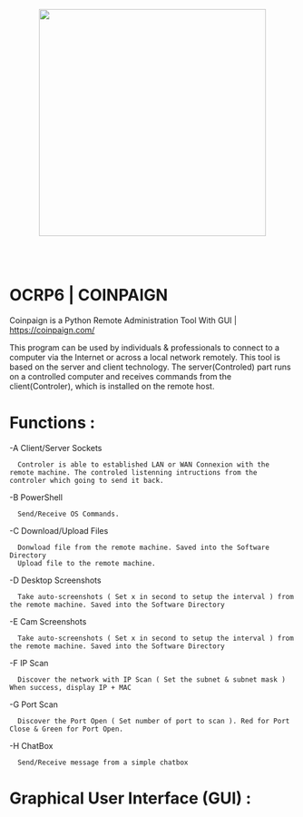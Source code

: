 <p align="center">
    <img src="https://coinpaign.com/wp-content/themes/thefox/images/logo1.png" width="400" />
</p>
 
<br><br>

# OCRP6 | COINPAIGN

Coinpaign is a Python Remote Administration Tool With GUI | https://coinpaign.com/

This program can be used by individuals & professionals to connect to a computer via the Internet or across a local network remotely. This tool is based on the server and client technology. The server(Controled) part runs on a controlled computer and receives commands from the client(Controler), which is installed on the remote host.

# Functions :

 -A Client/Server Sockets
 
      Controler is able to established LAN or WAN Connexion with the remote machine. The controled listenning intructions from the controler which going to send it back.
      
 -B PowerShell
 
      Send/Receive OS Commands.
      
 -C Download/Upload Files
      
      Donwload file from the remote machine. Saved into the Software Directory
      Upload file to the remote machine.
       
 -D Desktop Screenshots
 
      Take auto-screenshots ( Set x in second to setup the interval ) from the remote machine. Saved into the Software Directory 
      
 -E Cam Screenshots
      
      Take auto-screenshots ( Set x in second to setup the interval ) from the remote machine. Saved into the Software Directory
      
 -F IP Scan
      
      Discover the network with IP Scan ( Set the subnet & subnet mask ) When success, display IP + MAC
      
 -G Port Scan
 
      Discover the Port Open ( Set number of port to scan ). Red for Port Close & Green for Port Open.
      
 -H ChatBox 
      
      Send/Receive message from a simple chatbox
      
# Graphical User Interface (GUI) : 
